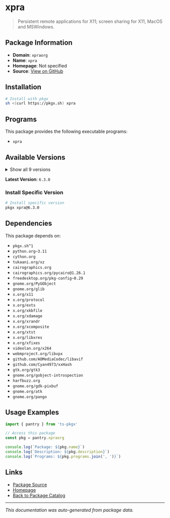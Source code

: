 # xpra

> Persistent remote applications for X11; screen sharing for X11, MacOS and MSWindows.

## Package Information

- **Domain**: `xpraorg`
- **Name**: `xpra`
- **Homepage**: Not specified
- **Source**: [View on GitHub](https://github.com/pkgxdev/pantry/tree/main/projects/xpra.org/package.yml)

## Installation

```bash
# Install with pkgx
sh <(curl https://pkgx.sh) xpra
```

## Programs

This package provides the following executable programs:

- `xpra`

## Available Versions

<details>
<summary>Show all 9 versions</summary>

- `6.3.0`, `6.2.5`, `6.2.4`, `6.2.3`, `6.2.2`
- `6.2.1`, `6.2.0`, `6.1.3`, `6.1.2`

</details>

**Latest Version**: `6.3.0`

### Install Specific Version

```bash
# Install specific version
pkgx xpra@6.3.0
```

## Dependencies

This package depends on:

- `pkgx.sh^1`
- `python.org~3.11`
- `cython.org`
- `tukaani.org/xz`
- `cairographics.org`
- `cairographics.org/pycairo@1.26.1`
- `freedesktop.org/pkg-config~0.29`
- `gnome.org/PyGObject`
- `gnome.org/glib`
- `x.org/x11`
- `x.org/protocol`
- `x.org/exts`
- `x.org/xkbfile`
- `x.org/xdamage`
- `x.org/xrandr`
- `x.org/xcomposite`
- `x.org/xtst`
- `x.org/libxres`
- `x.org/xfixes`
- `videolan.org/x264`
- `webmproject.org/libvpx`
- `github.com/AOMediaCodec/libavif`
- `github.com/Cyan4973/xxHash`
- `gtk.org/gtk3`
- `gnome.org/gobject-introspection`
- `harfbuzz.org`
- `gnome.org/gdk-pixbuf`
- `gnome.org/atk`
- `gnome.org/pango`

## Usage Examples

```typescript
import { pantry } from 'ts-pkgx'

// Access this package
const pkg = pantry.xpraorg

console.log(`Package: ${pkg.name}`)
console.log(`Description: ${pkg.description}`)
console.log(`Programs: ${pkg.programs.join(', ')}`)
```

## Links

- [Package Source](https://github.com/pkgxdev/pantry/tree/main/projects/xpra.org/package.yml)
- [Homepage](#)
- [Back to Package Catalog](../package-catalog.md)

---

*This documentation was auto-generated from package data.*
